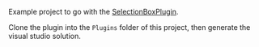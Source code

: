 Example project to go with the [SelectionBoxPlugin](https://github.com/gareth-cross/BoxSelection).

Clone the plugin into the `Plugins` folder of this project, then generate the visual studio solution.
